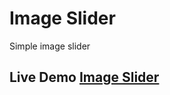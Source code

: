 # Image Slider

Simple image slider

## Live Demo [Image Slider](https://image-slider-570335.netlify.app/)
